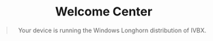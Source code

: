 # <center>Welcome Center</center>
> <center>Your device is running the Windows Longhorn distribution of IVBX.</center>
